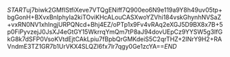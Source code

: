 $START$uj7biwk2GMfIStfiXeve7VTQgENiff7Q900eo6N9e119a9Y8h49uv05tp+bgGonH+BXvxBnIphyIa2kiTOviKHcALouCASXwoYZVhi184vskGhynhNVSaZ+vxRN0NV1xhIngjURPQNcd+Bhj4EZ/oPTp1x9Fv4vRAq2eXGJ5D9BX8x7B+5p0FiPyvzejJ0JsXJ4eGtGY15WkrrqYmQm7tP8aJ94dovUEpCz9YYSW5g3IfGkG8k7dSFP0VsoKVtdEjtCAkLpiu7fBpbQrGMKdeiS5C2qrTHZ+2INrY9H2+RAVndmE3TZ1GR7b1UrVKX4SLQZl6fx7lr7qgy0Ge1zcYA==$END$